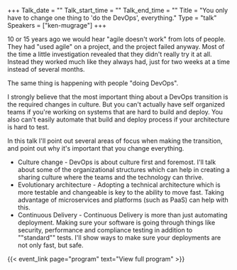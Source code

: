 +++
Talk_date = ""
Talk_start_time = ""
Talk_end_time = ""
Title = "You only have to change one thing to 'do the DevOps', everything."
Type = "talk"
Speakers = ["ken-mugrage"]
+++

10 or 15 years ago we would hear "agile doesn't work" from lots of people. They had "used agile" on a project, and the project failed anyway. Most of the time a little investigation revealed that they didn't really try it at all. Instead they worked much like they always had, just for two weeks at a time instead of several months.

The same thing is happening with people "doing DevOps".

I strongly believe that the most important thing about a DevOps transition is the required changes in culture. But you can't actually have self organized teams if you're working on systems that are hard to build and deploy. You also can't easily automate that build and deploy process if your architecture is hard to test.

In this talk I'll point out several areas of focus when making the transition, and point out why it's important that you change everything.

<ul>
	<li>Culture change - DevOps is about culture first and foremost. I'll talk about some of the organizational structures which can help in creating a sharing culture where the teams and the technology can thrive.
	<li>Evolutionary architecture - Adopting a technical architecture which is more testable and changeable is key to the ability to move fast. Taking advantage of microservices and platforms (such as PaaS) can help with this.
	<li>Continuous Delivery - Continuous Delivery is more than just automating deployment. Making sure your software is going through things like security, performance and compliance testing in addition to ""standard"" tests.  I'll show ways to make sure your deployments are not only fast, but safe.
</ul>

{{< event_link page="program" text="View full program" >}}
